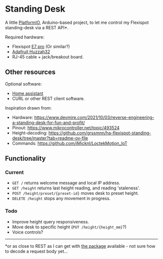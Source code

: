 # Standing Desk

A little [PlatformIO](https://platformio.org/), Arduino-based project, to let me control my Flexispot standing-desk via a REST API\*.

Required hardware:

- Flexispot [E7 pro](https://staticprod.sys.flexispot.co.uk/dev/trantor/attachments/E7-PRO-UK%20.pdf) (Or similar?)
- [Adafruit Huzzah32](https://learn.adafruit.com/adafruit-huzzah32-esp32-feather)
- RJ-45 cable + jack/breakout board.

## Other resources

Optional software:

- [Home assistant](https://www.home-assistant.io/)
- CURL or other REST client software.

Inspiration drawn from:

- Hardware: https://www.devmire.com/2021/10/03/reverse-engineering-a-standing-desk-for-fun-and-profit/
- Pinout: https://www.mikrocontroller.net/topic/493524
- Height-decoding: https://github.com/grssmnn/ha-flexispot-standing-desk/tree/master?tab=readme-ov-file
- Commands: https://github.com/iMicknl/LoctekMotion_IoT

## Functionality

### Current

- `GET /` returns welcome message and local IP address.
- `GET /height` returns last height reading, and reading 'staleness'.
- `POST /height/preset/{preset-id}` moves desk to preset height.
- `DELETE /height` stops any movement in progress.

### Todo

- Improve height query responsiveness.
- Move desk to specific height (`PUT /height/{height_mm}`?)
- Voice controls?

---

\*or as close to REST as I can get with [the package](https://github.com/espressif/arduino-esp32/tree/b05f18dad55609ae2a569be81c7535021b880cf3/libraries/WebServer) available - not sure how to decode a request body yet...
